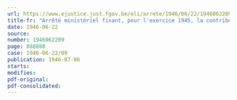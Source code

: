 ```yaml
---
url: https://www.ejustice.just.fgov.be/eli/arrete/1946/06/22/1946062209/justel
title-fr: "Arrêté ministériel fixant, pour l'exercice 1945, la contribution provisionnelle à verser au Conseil professionnel du Commerce de Gros en Charbons, en liquidation"
date: 1946-06-22
source:
number: 1946062209
page: 888888
case: 1946-06-22/09
publication: 1946-07-06
starts:
modifies:
pdf-original:
pdf-consolidated:
---
```


